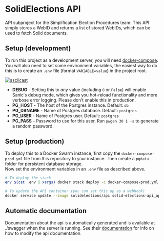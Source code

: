 # SolidElections API
API subproject for the Simplification Election Procedures team. This API simply stores a WebID and returns a list of stored WebIDs, which can be used to fetch Solid documents.


## Setup (development)
To run this project as a development server, you will need [docker-compose](https://docs.docker.com/compose/install/). You will also need to set some environment variables, the easiest way to do this is to create an `.env` file (format `VARIABLE=value`) in the project root.

[![asciicast](https://asciinema.org/a/7U61VYBxH6xwjn6CUsb1X7byW.svg)](https://asciinema.org/a/7U61VYBxH6xwjn6CUsb1X7byW)

- **DEBUG** - Setting this to *any* value (including `0` or `False`) will enable Sanic's debug mode, which gives you hot-reload functionality and more verbose error logging. Please don't enable this in production.
- **PG_HOST** - The host of the Postgres instance. Default: `db`
- **PG_DBNAME** - Name of Postgres database. Default: `postgres`
- **PG_USER** - Name of Postgres user. Default: `postgres`
- **PG_PASS** - Password to use for this user. Run `pwgen 30 1 -s` to generate a random password.


## Setup (production)
To deploy this to a Docker Swarm instance, first copy the `docker-compose-prod.yml` file from this repository to your instance. Then create a `pgdata` folder for persistent database storage.  
Now set the environment variables in an `.env` file as described above.

```bash
# To deploy the stack
env $(cat .env | xargs) docker stack deploy -c docker-compose-prod.yml solid-elections-api

# To update the API container (you can set this up as a webhook)
docker service update --image solidelections/api solid-elections-api_api
```

## Automatic documentation
Documentation about the api is automatically generated and is available at ./swagger when the server is running.
See their [documentation](https://sanic-openapi.readthedocs.io/en/stable/index.html) for info on how to modify the api documentation.
